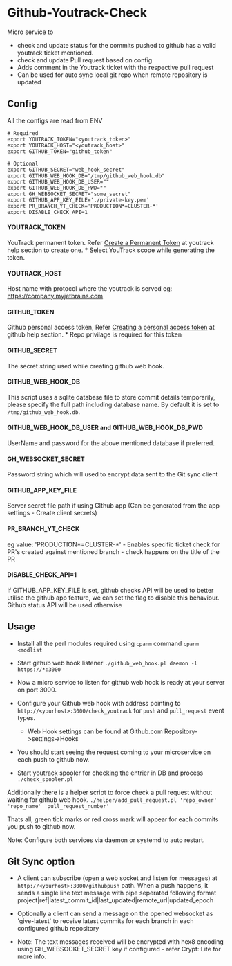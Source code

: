 # Github-Youtrack-Check
Micro service to
* check and update status for the commits pushed to github has a valid youtrack ticket mentioned.
* check and update Pull request based on config
* Adds comment in the Youtrack ticket with the respective pull request
* Can be used for auto sync local git repo when remote repository is updated

## Config
All the configs are read from ENV
```
# Required
export YOUTRACK_TOKEN="<youtrack_token>"
export YOUTRACK_HOST="<youtrack_host>"
export GITHUB_TOKEN="github_token"

# Optional
export GITHUB_SECRET="web_hook_secret"
export GITHUB_WEB_HOOK_DB="/tmp/github_web_hook.db"
export GITHUB_WEB_HOOK_DB_USER=""
export GITHUB_WEB_HOOK_DB_PWD=""
export GH_WEBSOCKET_SECRET="some_secret"
export GITHUB_APP_KEY_FILE='./private-key.pem'
export PR_BRANCH_YT_CHECK='PRODUCTION*=CLUSTER-*'
export DISABLE_CHECK_API=1
```

#### YOUTRACK_TOKEN
YouTrack permanent token. Refer [Create a Permanent Token](https://www.jetbrains.com/help/youtrack/standalone/Manage-Permanent-Token.html#obtain-permanent-token) at youtrack help section to create one.
    * Select YouTrack scope while generating the token.
    
#### YOUTRACK_HOST
Host name with protocol where the youtrack is served eg: https://company.myjetbrains.com

#### GITHUB_TOKEN
Github personal access token, Refer [Creating a personal access token](https://help.github.com/en/articles/creating-a-personal-access-token-for-the-command-line) at github help section.
     * Repo privilage is required for this token
     
#### GITHUB_SECRET
The secret string used while creating github web hook.

#### GITHUB_WEB_HOOK_DB
This script uses a sqlite database file to store commit details temporarily, please specify the full path including database name. By default it is set to `/tmp/github_web_hook.db`.

#### GITHUB_WEB_HOOK_DB_USER and GITHUB_WEB_HOOK_DB_PWD
UserName and password for the above mentioned database if preferred.

#### GH_WEBSOCKET_SECRET
Password string which will used to encrypt data sent to the Git sync client

#### GITHUB_APP_KEY_FILE
Server secret file path if using GIthub app (Can be generated from the app settings - Create client secrets)

#### PR_BRANCH_YT_CHECK
eg value: 'PRODUCTION*=CLUSTER-*' - Enables specific ticket check for PR's created against mentioned branch - check happens on the title of the PR

#### DISABLE_CHECK_API=1
If GITHUB_APP_KEY_FILE is set, github checks API will be used to better utilise the github app feature, we can set the flag to disable this behaviour. Github status API will be used otherwise

## Usage
* Install all the perl modules required using `cpanm` command
`cpanm <modlist`

* Start github web hook listener
`./github_web_hook.pl daemon -l https://*:3000`

* Now a micro service to listen for github web hook is ready at your server on port 3000.
* Configure your Github web hook with address pointing to `http://<yourhost>:3000/check_youtrack` for `push` and `pull_request` event types.
    * Web Hook settings can be found at Github.com Repository->settings->Hooks
* You should start seeing the request coming to your microservice on each push to github now.

* Start youtrack spooler for checking the entrier in DB and process
`./check_spooler.pl`

Additionally there is a helper script to force check a pull request without waiting for github web hook.
`./helper/add_pull_request.pl 'repo_owner' 'repo_name' 'pull_request_number'`

Thats all, green tick marks or red cross mark will appear for each commits you push to github now.

Note: Configure both services via daemon or systemd to auto restart.

## Git Sync option
* A client can subscribe (open a web socket and listen for messages) at `http://<yourhost>:3000/githubpush` path. When a push happens, it sends a single line text message with pipe seperated following format
project|ref|latest_commit_id|last_updated|remote_url|updated_epoch

* Optionally a client can send a message on the opened websocket as 'give-latest' to receive latest commits for each branch in each configured github repository
* Note: The text messages received will be encrypted with hex8 encoding using GH_WEBSOCKET_SECRET key if configured - refer Crypt::Lite for more info.

